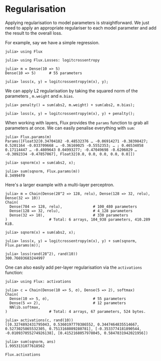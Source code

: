 # Regularisation

Applying regularisation to model parameters is straightforward. We just need to
apply an appropriate regulariser to each model parameter and
add the result to the overall loss.

For example, say we have a simple regression.

```jldoctest regularisation; setup = :(using Random; Random.seed!(0))
julia> using Flux

julia> using Flux.Losses: logitcrossentropy

julia> m = Dense(10 => 5)
Dense(10 => 5)      # 55 parameters

julia> loss(x, y) = logitcrossentropy(m(x), y);
```

We can apply L2 regularisation by taking the squared norm of the parameters , `m.weight` and `m.bias`.

```jldoctest regularisation
julia> penalty() = sum(abs2, m.weight) + sum(abs2, m.bias);

julia> loss(x, y) = logitcrossentropy(m(x), y) + penalty();
```

When working with layers, Flux provides the `params` function to grab all
parameters at once. We can easily penalise everything with `sum`:

```jldoctest regularisation
julia> Flux.params(m)
Params([Float32[0.34704182 -0.48532376 … -0.06914271 -0.38398427; 0.5201164 -0.033709668 … -0.36169025 -0.5552353; … ; 0.46534058 0.17114447 … -0.4809643 0.04993277; -0.47049698 -0.6206029 … -0.3092334 -0.47857067], Float32[0.0, 0.0, 0.0, 0.0, 0.0]])

julia> sqnorm(x) = sum(abs2, x);

julia> sum(sqnorm, Flux.params(m))
8.34994f0
```

Here's a larger example with a multi-layer perceptron.

```jldoctest regularisation
julia> m = Chain(Dense(28^2 => 128, relu), Dense(128 => 32, relu), Dense(32 => 10))
Chain(
  Dense(784 => 128, relu),              # 100_480 parameters
  Dense(128 => 32, relu),               # 4_128 parameters
  Dense(32 => 10),                      # 330 parameters
)                   # Total: 6 arrays, 104_938 parameters, 410.289 KiB.

julia> sqnorm(x) = sum(abs2, x);

julia> loss(x, y) = logitcrossentropy(m(x), y) + sum(sqnorm, Flux.params(m));

julia> loss(rand(28^2), rand(10))
300.76693683244997
```

One can also easily add per-layer regularisation via the `activations` function:

```jldoctest regularisation
julia> using Flux: activations

julia> c = Chain(Dense(10 => 5, σ), Dense(5 => 2), softmax)
Chain(
  Dense(10 => 5, σ),                    # 55 parameters
  Dense(5 => 2),                        # 12 parameters
  NNlib.softmax,
)                   # Total: 4 arrays, 67 parameters, 524 bytes.

julia> activations(c, rand(10))
([0.3274892431795043, 0.5360197770386552, 0.3447464835514667, 0.5273025865532305, 0.7513168089280781], [-0.3533774181890544, -0.010937055274926138], [0.4152168057978045, 0.5847831942021956])

julia> sum(sqnorm, ans)
1.9953131077618562
```

```@docs
Flux.activations
```
